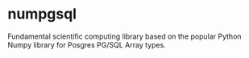 # numpgsql
Fundamental scientific computing library based on the popular Python Numpy library for Posgres PG/SQL Array types.
